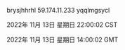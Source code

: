 brysjhhrhl 59.174.11.233 yqqlmgsycl

2022年 11月 13日 星期日 22:00:02 CST

2022年 11月 13日 星期日 14:00:02 GMT
